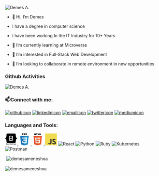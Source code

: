  <p align="left"> <img src="https://komarev.com/ghpvc/?username=demesameneshoa&label=Profile%20views&color=0e75b6&style=flat" alt="Demes A." /> </p>
<p align="left">
 
 - 👋 Hi, I’m Demes
 
 - I have a degree in computer science
 
 - I have been working In the IT Industry for 10+ Years
 
 - 🌱 I’m currently learning at Microverse
 
 - 👀 I’m interested in Full-Stack Web Development 

 - 💞️ I’m looking to collaborate in remote environment in new opportunities
</p>
<h3 align="left">Github Activities</h3> 
<p align="left"> <a href="https://github.com/ryo-ma/github-profile-trophy"><img src="https://github-profile-trophy.vercel.app/?username=demesameneshoa" alt="Demes A." /></a> </p>
<h3 align="left">📫Connect with me:</h3>
<a href="https://github.com/demesameneshoa" target="blank"><img align="center" src="https://raw.githubusercontent.com/rahuldkjain/github-profile-readme-generator/master/src/images/icons/Social/github.svg" alt="githubicon" height="30" width="40" /></a>
<a href="https://linkedin.com/in/demes-abera-b439b540/" target="blank"><img align="center" src="https://raw.githubusercontent.com/rahuldkjain/github-profile-readme-generator/master/src/images/icons/Social/linked-in-alt.svg" alt="linkedinicon" height="30" width="40" /></a>
<a href="mailto:demesameneshoa@gmail.com" target="blank"><img align="center" src="https://img.icons8.com/?size=512&id=xLIkjgcmFOsC&format=png" alt="emailicon" height="30" width="40" /></a>
<a href="https://twitter.com/demesabera" target="blank"><img align="center" src="https://raw.githubusercontent.com/rahuldkjain/github-profile-readme-generator/master/src/images/icons/Social/twitter.svg" alt="twittericon" height="30" width="40" /></a> <a href="https://medium.com/@demesameneshoa" target="blank"><img align="center" src="https://cdn1.iconfinder.com/data/icons/social-media-circle-7/512/Circled_Medium_svg5-512.png" alt="mediumicon" height="40" width="40" /></a>
 
</p>
<h3 align="left">Languages and Tools:</h3>
<p align="left"> <a href="https://getbootstrap.com" target="_blank" rel="noreferrer"> <img src="https://raw.githubusercontent.com/devicons/devicon/master/icons/bootstrap/bootstrap-plain-wordmark.svg" alt="bootstrap" width="40" height="40"/> </a> <a href="https://www.w3schools.com/css/" target="_blank" rel="noreferrer"> <img src="https://raw.githubusercontent.com/devicons/devicon/master/icons/css3/css3-original-wordmark.svg" alt="css3" width="40" height="40"/> </a> <a href="https://www.w3.org/html/" target="_blank" rel="noreferrer"> <img src="https://raw.githubusercontent.com/devicons/devicon/master/icons/html5/html5-original-wordmark.svg" alt="html5" width="40" height="40"/> </a>  <img src="https://raw.githubusercontent.com/devicons/devicon/master/icons/javascript/javascript-original.svg" alt="javascript" width="40" height="40"/>  <img src="https://cdn4.iconfinder.com/data/icons/logos-3/600/React.js_logo-512.png" alt="React" width="40" height="40"/>  <img src="https://cdn3.iconfinder.com/data/icons/logos-and-brands-adobe/512/267_Python-512.png" alt="Python" width="40" height="40"/> <img src="https://cdn4.iconfinder.com/data/icons/REALVISTA_developement/development/png/400/ruby.png" alt="Ruby" width="40" height="40"/> <img src="https://cdn2.iconfinder.com/data/icons/mixd/512/16_kubernetes-512.png" alt="Kubernetes" width="40" height="40"/> <img src="https://cdn4.iconfinder.com/data/icons/logos-brands-5/24/postman-512.png" alt="Postman" width="40" height="40"/> </p>


<p>&nbsp;<img align="center" src="https://github-readme-stats.vercel.app/api?username=demesameneshoa&show_icons=true&locale=en" alt="demesameneshoa" /></p>

<p><img align="center" src="https://github-readme-streak-stats.herokuapp.com/?user=demesameneshoa&" alt="demesameneshoa" /></p>
<!---
demesameneshoa/demesameneshoa is a ✨ special ✨ repository because its `README.md` (this file) appears on your GitHub profile.
You can click the Preview link to take a look at your changes.
--->
